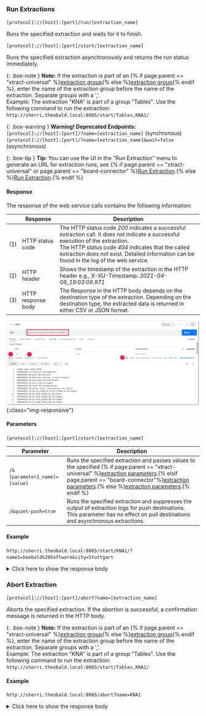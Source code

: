 
### Run Extractions

```
[protocol]://[host]:[port]/run/[extraction_name]
```

Runs the specified extraction and waits for it to finish.

```
[protocol]://[host]:[port]/start/[extraction_name]
```

Runs the specified extraction asynchronously and returns the run status immediately.


{: .box-note }
**Note:**  If the extraction is part of an {% if page.parent == "xtract-universal" %}[extraction group](./organize-extractions){% else %}[extraction group](../organize-extractions){% endif %}, enter the name of the extraction group before the name of the extraction.
Separate groups with a ','.<br>
Example: The extraction "KNA" is part of a group "Tables". Use the following command to run the extraction:<br>
`http://sherri.theobald.local:8065/start/Tables,KNA1/`


{: .box-warning }
**Warning! Deprecated Endpoints:**<br>
`[protocol]://[host]:[port]/?name=[extraction_name]` (synchronous) <br>
`[protocol]://[host]:[port]/?name=[extraction_name]&wait=false` (asynchronous) 


{: .box-tip }
**Tip:** You can use the UI in the "Run Extraction" menu to generate an URL for extraction runs, see {% if page.parent == "xtract-universal" or page.parent == "board-connector" %}[Run Extraction](./getting-started/run-an-extraction#run-extraction).{% else %}[Run Extraction](../getting-started/run-an-extraction).{% endif %}


#### Response

The response of the web service calls contains the following information:

|     | Response | Description | 
|-----|-----------|--------------|
| (1) | HTTP status code | The HTTP status code *200* indicates a successful extraction call. It does not indicate a successful execution of the extraction. <br> The HTTP status code *404* indicates that the called extraction does not exist. Detailed information can be found in the log of the web service. | 
| (2) | HTTP header | Shows the timestamp of the extraction in the HTTP header e.g., X-XU-Timestamp: *2021-04-09_19:03:09.971* | 
| (3) | HTTP response body | The Response in the HTTP body depends on the destination type of the extraction. Depending on the destination type, the extracted data is returned in either CSV or JSON format. | 

![Webservice Call pull](/img/content/xu/automation/webservice/xu_call_webservice_csv.png){:class="img-responsive"}


#### Parameters

`[protocol]://[host]:[port]/start/[extraction_name]`

| Parameter    | Description  | 
|-----------|--------------|
| ```/&[parameter1_name]=[value]```  |   Runs the specified extraction and passes values to the specified {% if page.parent == "xtract-universal" %}[extraction parameters](./execute-and-automate-extractions/extraction-parameters).{% elsif page.parent == "board-connector"%}[extraction parameters](./advanced-techniques/extraction-parameters).{% else %}[extraction parameters](./extraction-parameters).{% endif %} |
| ```/&quiet-push=true```  |   Runs the specified extraction and suppresses the output of extraction logs for push destinations. This parameter has no effect on pull destinations and asynchronous extractions.|

#### Example 

`http://sherri.theobald.local:8065/start/KNA1/?name1=heobald%20Software&city=Stuttgart`

<details>
<summary>Click here to show the response body</summary>
{% highlight csv %}
KUNNR,LAND1,NAME1,ORT01
0000000779,DE,Theobald Software,Stuttgart
{% endhighlight %}
</details>


### Abort Extraction

<!---
```
[protocol]://[host]:[port]/stop
```  

Aborts all extractions. 
If the abortion is successful, a confirmation message is returned in the HTTP body. 

{: .box-warning }
**Warning! Deprecated Endpoint:**<br> 
`[protocol]://[host]:[port]/abort?name=[extraction_name]` 

#### Parameters

| Parameter    | Description  | 
|-----------|--------------|
| ```/[extraction_name]```  |   Aborts the specified extraction. |
| ```/[yyyy-MM-dd_HH:mm:ss.SSS]```  |   Aborts the extraction with the specified timestamp. |


#### Example

`http://sherri.theobald.local:8065/stop/KNA1`
-->

```
[protocol]://[host]:[port]/abort?name=[extraction_name]
```  

Aborts the specified extraction.
If the abortion is successful, a confirmation message is returned in the HTTP body. 


{: .box-note }
**Note:**  If the extraction is part of an {% if page.parent == "xtract-universal" %}[extraction group](./organize-extractions){% else %}[extraction group](../organize-extractions){% endif %}, enter the name of the extraction group before the name of the extraction.
Separate groups with a ','.<br>
Example: The extraction "KNA" is part of a group "Tables". Use the following command to run the extraction:<br>
`http://sherri.theobald.local:8065/start/Tables,KNA1/`

#### Example

`http://sherri.theobald.local:8065/abort?name=KNA1`

<details>
<summary>Click here to show the response body</summary>
{% highlight csv %}
All runs of extraction 'KNA1' aborted.
{% endhighlight %}
</details>

